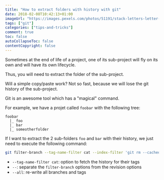 ```yaml
---
title: "How to extract folders with history with git"
date: 2018-02-08T10:42:13+01:00
imageUrl: "https://images.pexels.com/photos/51191/stack-letters-letter-handwriting-family-letters-51191.jpeg?w=1260&h=750&auto=compress&cs=tinysrgb"
tags: ["git"]
categories: ["tips-and-tricks"]
comment: true
toc: false
autoCollapseToc: false
contentCopyright: false
---
```


Sometimes at the end of life of a project, one of its sub-project will fly on its own and will have its own lifecycle.

Thus, you will need to extract the folder of the sub-project.

Will a simple copy/paste work? Not so fast, because we will lose the git history of the sub-project.

Git is an awesome tool which has a "magical" command.

<!--more-->

For example, we have a projet called `foobar` with the following tree:

```text
foobar
  |_ foo
  |_ bar
  |_ someotherfolder
```

If I want to extract the 2 sub-folders `foo` and `bar` with their history, we just need to execute the following command:

```bash
git filter-branch --tag-name-filter cat --index-filter 'git rm --cached -qr --ignore-unmatch -- . && git reset -q $GIT_COMMIT -- foo bar' --prune-empty -- --all
```

- `--tag-name-filter cat`: option to fetch the history for their tags
- `--`: separate the `filter-branch` options from the revision options
- `--all`: re-write all branches and tags

